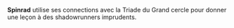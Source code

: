 ﻿**Spinrad** utilise ses connections avec la Triade du Grand cercle pour donner une leçon à des shadowrunners imprudents.